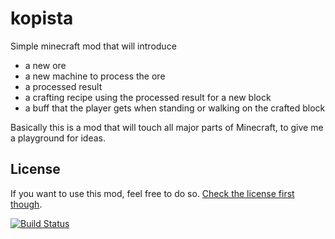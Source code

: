 # kopista
Simple minecraft mod that will introduce

* a new ore
* a new machine to process the ore
* a processed result
* a crafting recipe using the processed result for a new block
* a buff that the player gets when standing or walking on the crafted block

Basically this is a mod that will touch all major parts of Minecraft, to give me a playground for ideas.


## License

If you want to use this mod, feel free to do so. [Check the license first though][1].


[![Build Status](https://travis-ci.org/MoriTanosuke/kopista.svg)](https://travis-ci.org/MoriTanosuke/kopista)

[1]: LICENSE
